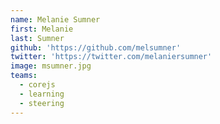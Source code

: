 ```yaml
---
name: Melanie Sumner
first: Melanie
last: Sumner
github: 'https://github.com/melsumner'
twitter: 'https://twitter.com/melaniersumner'
image: msumner.jpg
teams:
  - corejs
  - learning
  - steering
---
```

